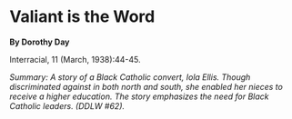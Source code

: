 Valiant is the Word
===================

**By Dorothy Day**

Interracial, 11 (March, 1938):44-45.

*Summary: A story of a Black Catholic convert, Iola Ellis. Though
discriminated against in both north and south, she enabled her nieces to
receive a higher education. The story emphasizes the need for Black
Catholic leaders. (DDLW \#62).*


